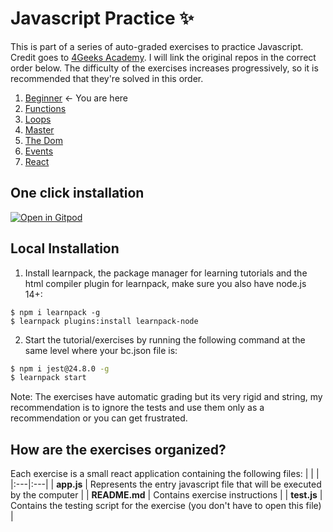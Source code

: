 # Javascript Practice :sparkles:

This is part of a series of auto-graded exercises to practice Javascript. Credit goes to <a href="https://github.com/4GeeksAcademy">4Geeks Academy</a>. I will link the original repos in the correct order below. The difficulty of the exercises increases progressively, so it is recommended that they're solved in this order.

<ol>
  <li><a href="https://github.com/4GeeksAcademy/javascript-beginner-exercises-tutorial">Beginner</a> ← You are here</li>
  <li><a href="https://github.com/4GeeksAcademy/javascript-functions-exercises-tutorial">Functions</a></li>
  <li><a href="https://github.com/4GeeksAcademy/javascript-arrays-exercises-tutorial">Loops</a></li>
  <li><a href="https://github.com/4GeeksAcademy/master-javascript-programming-exercises">Master</a></li>
  <li><a href="https://github.com/4GeeksAcademy/javascript-dom-tutorial-exercises">The Dom</a></li>
  <li><a href="https://github.com/4GeeksAcademy/javascript-events-tutorial-exercises">Events</a></li>
  <li><a href="https://github.com/4GeeksAcademy/react-tutorial-exercises">React</a></li>
</ol>

## One click installation

[![Open in Gitpod](https://gitpod.io/button/open-in-gitpod.svg)](https://gitpod.io#https://github.com/4GeeksAcademy/javascript-beginner-exercises-tutorial.git)


## Local Installation
1. Install learnpack, the package manager for learning tutorials and the html compiler plugin for learnpack, make sure you also have node.js 14+:

```
$ npm i learnpack -g
$ learnpack plugins:install learnpack-node
```

2. Start the tutorial/exercises by running the following command at the same level where your bc.json file is:

```sh
$ npm i jest@24.8.0 -g
$ learnpack start
```

Note: The exercises have automatic grading but its very rigid and string, my recommendation is to ignore the tests and use them only as a recommendation or you can get frustrated.

## How are the exercises organized?
Each exercise is a small react application containing the following files:
|    |    |
|:---|:---|
| **app.js** | Represents the entry javascript file that will be executed by the computer |
| **README.md** | Contains exercise instructions |
| **test.js** | Contains the testing script for the exercise (you don't have to open this file) |
